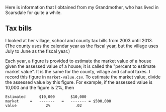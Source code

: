 Here is information that I obtained from my Grandmother, who has lived in
Scarsdale for quite a while.

## Tax bills
I looked at her village, school and county tax bills from 2003 until 2013.
(The county uses the calendar year as the fiscal year, but the village
uses July to June as the fiscal year.)

Each year, a figure is provided to estimate the market value of a house
given the assessed value of a house; it is called the "percent to estimate
market value". It is the same for the county, village and school taxes.
I record this figure in `market-value.csv`. To estimate the market value,
divide the assessed value by this figure. For example, if the assessed
value is 10,000 and the figure is 2%, then

    Estimated      $10,000       $10,000
    market     =   -------   =   ------- = $500,000
    value             2%           .02

